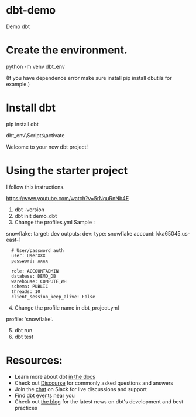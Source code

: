 # dbt-demo
Demo dbt

# Create the environment.

python -m venv dbt_env

(If you have dependence error make sure install pip install dbutils for example.)

# Install dbt 

pip install dbt 

dbt_env\Scripts\activate

Welcome to your new dbt project!

# Using the starter project
I follow this instructions.

https://www.youtube.com/watch?v=5rNquRnNb4E


1) dbt -version
2) dbt init demo_dbt
3) Change the profiles.yml
Sample :

snowflake:
  target: dev
  outputs:
    dev:
      type: snowflake
      account: kka65045.us-east-1

      # User/password auth
      user: UserXXX
      password: xxxx

      role: ACCOUNTADMIN
      database: DEMO_DB
      warehouse: COMPUTE_WH
      schema: PUBLIC
      threads: 10
      client_session_keep_alive: False
4) Change the profile name  in dbt_project.yml

profile: 'snowflake'.


5) dbt run
6) dbt test


# Resources:
- Learn more about dbt [in the docs](https://docs.getdbt.com/docs/introduction)
- Check out [Discourse](https://discourse.getdbt.com/) for commonly asked questions and answers
- Join the [chat](http://slack.getdbt.com/) on Slack for live discussions and support
- Find [dbt events](https://events.getdbt.com) near you
- Check out [the blog](https://blog.getdbt.com/) for the latest news on dbt's development and best practices
